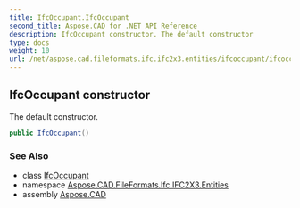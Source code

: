 ```yaml
---
title: IfcOccupant.IfcOccupant
second_title: Aspose.CAD for .NET API Reference
description: IfcOccupant constructor. The default constructor
type: docs
weight: 10
url: /net/aspose.cad.fileformats.ifc.ifc2x3.entities/ifcoccupant/ifcoccupant/
---
```

## IfcOccupant constructor

The default constructor.

```csharp
public IfcOccupant()
```

### See Also

* class [IfcOccupant](../)
* namespace [Aspose.CAD.FileFormats.Ifc.IFC2X3.Entities](../../ifcoccupant/)
* assembly [Aspose.CAD](../../../)


